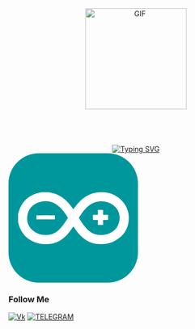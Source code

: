 <div id="header" style="text-align: center; margin-bottom: 20px;">
  <img 
    src="https://media.giphy.com/media/OwK8oFeh9C46Y/giphy.gif?cid=ecf05e47p5xsacestt011a6uzo720zvvlptai2ljv4mmh083&ep=v1_gifs_search&rid=giphy.gif&ct=g" 
    width="200" 
    alt="GIF" 
    style="margin-bottom: 50px;">
</div>


 <div class = "a" style="text-align: center">
 <a href="https://git.io/typing-svg"><img src="https://readme-typing-svg.demolab.com?font=Fira+Code&weight=450&size=30&duration=3000&pause=2500&color=6D9FFF&background=36FFF600&center=true&vCenter=true&width=900&lines=Hi,+call+me+NaoNao,+it's+more+convenient;А+student+of+applied+computer+science;Now+I’m+focusing+on+studying+at+the+university;Want+to+dive+deeper+into+car+programming." alt="Typing SVG" /></a>
 </div> 

<svg width="256" height="256" viewBox="0 0 256 256" fill="none" xmlns="http://www.w3.org/2000/svg">
<rect width="256" height="256" rx="60" fill="#00979C"/>
<path fill-rule="evenodd" clip-rule="evenodd" d="M19 136.512V120.095C19.3442 119.924 19.3442 119.582 19.3442 119.24C24.5074 96.8376 38.6201 83.3275 60.9939 78.0261C62.8871 77.5131 64.9524 77.6841 66.8455 77H77.8603C78.0324 77.3421 78.5487 77.1711 78.893 77.1711C89.9078 78.3682 99.8899 82.3015 108.667 89.142C116.24 94.7854 122.092 101.968 127.427 109.663C128.115 110.689 128.46 110.689 129.148 109.663C132.246 105.217 135.516 100.942 139.302 97.0086C148.424 87.2609 159.439 80.4203 172.863 78.0261C174.756 77.5131 176.993 77.6841 178.887 77H189.557C189.729 77.3421 190.074 77.1711 190.418 77.1711C193.688 77.5131 196.786 78.1971 199.884 79.0522C222.946 85.7217 239.296 106.756 237.919 130.527C236.886 150.536 226.732 164.901 209.005 173.964C200.228 178.753 190.59 179.95 180.608 179.779C167.528 179.608 156.169 175.161 146.359 166.611C139.474 160.625 134.139 153.443 129.148 145.918C128.46 144.892 128.115 145.063 127.427 146.089C124.329 150.707 121.059 155.324 117.273 159.77C110.561 167.295 102.816 173.451 93.1778 176.701C81.3025 180.805 69.255 180.976 57.2076 177.727C39.8249 172.767 27.9495 161.822 21.4095 145.063C20.3768 142.327 19.8605 139.249 19 136.512ZM73.7298 161.651C83.5398 161.993 91.973 158.744 99.2015 152.075C106.602 145.234 111.937 136.683 117.273 128.304C117.445 127.791 117.445 127.449 117.101 126.936C112.626 119.924 107.979 112.913 101.783 107.098C89.9078 95.8115 75.9672 92.0492 60.3055 97.0086C47.3975 101.284 39.1364 110.347 37.2433 124.028C35.3501 136.854 40.3412 147.115 50.6675 154.811C57.5518 159.77 65.2966 161.822 73.7298 161.651ZM182.845 161.651C186.631 161.651 190.418 161.48 194.032 160.454C207.628 156.35 216.578 147.97 219.16 133.947C221.741 120.095 216.406 108.979 204.703 101.113C191.795 92.2202 173.035 93.0753 159.955 102.823C151.178 109.321 145.326 118.043 139.474 127.107C139.13 127.62 139.302 127.962 139.474 128.475C144.121 135.828 148.768 143.182 154.792 149.509C162.364 157.547 171.486 162.164 182.845 161.651Z" fill="white"/>
<path fill-rule="evenodd" clip-rule="evenodd" d="M73.5577 122.831C79.0651 122.831 84.7446 123.002 90.252 122.831C91.6289 122.831 91.801 123.173 91.801 124.541C91.6288 126.081 91.6288 127.62 91.801 129.159C91.9731 130.527 91.6288 130.869 90.0799 130.869H68.0503C64.264 130.869 60.4776 130.698 56.6913 130.869C55.4865 130.869 55.1423 130.527 55.1423 129.159C55.3144 127.62 55.3144 126.081 55.1423 124.37C55.1423 123.173 55.4865 122.831 56.6913 122.831C62.1987 123.002 67.8782 122.831 73.5577 122.831ZM181.985 111.886C183.361 111.886 184.738 112.057 185.943 111.886C186.804 111.886 187.148 112.228 187.148 113.083C186.976 115.478 187.148 117.872 186.976 120.266C186.976 121.463 187.32 121.805 188.525 121.805C190.762 121.634 193.172 121.805 195.581 121.634C196.614 121.634 196.958 121.805 196.958 123.002V130.869C196.958 131.724 196.614 132.066 195.753 132.066C193.344 131.895 190.934 132.066 188.353 131.895C187.32 131.895 186.976 132.237 186.976 133.263C187.148 135.657 186.976 138.051 187.148 140.446C187.148 141.472 186.804 141.985 185.771 141.985C183.189 141.814 180.608 141.814 178.026 141.985C176.994 141.985 176.649 141.643 176.649 140.617C176.821 138.051 176.649 135.657 176.821 133.092C176.821 132.237 176.477 131.895 175.617 131.895C173.207 132.066 170.798 131.895 168.388 132.066C167.011 132.066 166.839 131.553 166.839 130.527C166.839 128.133 167.011 125.738 166.839 123.344C166.667 121.976 167.356 121.634 168.56 121.634C170.97 121.805 173.207 121.634 175.617 121.805C176.477 121.805 176.821 121.463 176.821 120.608C176.649 118.214 176.821 115.649 176.649 113.255C176.649 112.228 176.994 111.886 178.026 111.886C179.403 112.057 180.608 111.886 181.985 111.886Z" fill="white"/>
</svg>

### Follow Me
[![Vk](https://shields.io/badge/-Vkontakte-0077FF?style=for-the-badge&logo=Vk&logoColor=fff)](https://vk.com/naonaogh)
[![TELEGRAM](https://shields.io/badge/-TELEGRAM-28A8E9?style=for-the-badge&logo=TELEGRAM&logoColor=fff)](https://t.me/naonaogh)
